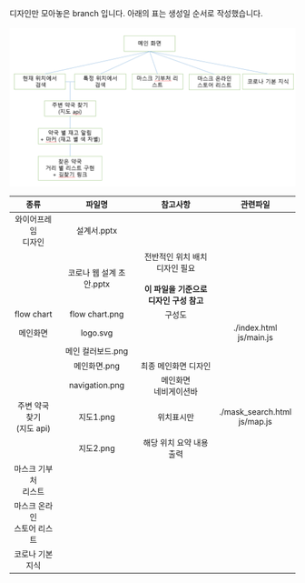 디자인만 모아놓은 branch 입니다. 아래의 표는 생성일 순서로 작성했습니다.
<br><br>
![flowchart](https://github.com/kimkyeongnam/corona_mask/blob/design/flow%20chart.PNG)

|종류|파일명|참고사항|관련파일|
|:--:|:--:|:--:|:--:|
|와이어프레임<br>디자인|설계서.pptx|||
||코로나 웹 설계 초안.pptx|전반적인 위치 배치<br>디자인 필요<br><br>**이 파일을 기준으로 디자인 구성 참고**||
|flow chart|flow chart.png|구성도||
|메인화면|logo.svg||./index.html<br>js/main.js|
||메인 컬러보드.png|||
||메인화면.png|최종 메인화면 디자인||
||navigation.png|메인화면<br>네비게이션바||
|주변 약국 찾기<br>(지도 api)|지도1.png|위치표시만|./mask_search.html<br>js/map.js|
||지도2.png|해당 위치 요약 내용 출력||
|마스크 기부처<br>리스트||||
|마스크 온라인<br>스토어 리스트||||
|코로나 기본 지식||||
